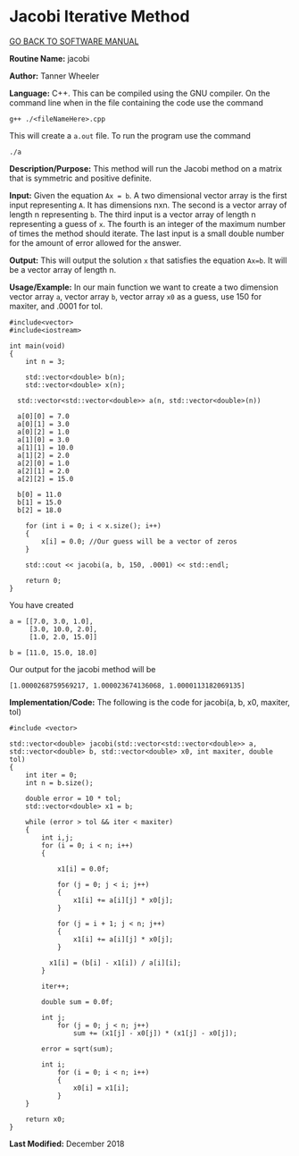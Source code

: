 # Jacobi Iterative Method

[GO BACK TO SOFTWARE MANUAL](https://tannerwheeler.github.io/math4610/softwareManual/softwareManual)

**Routine Name:** jacobi

**Author:** Tanner Wheeler

**Language:** C++.  This can be compiled using the GNU compiler.  On the command line when in the file containing the code use the command
```
g++ ./<fileNameHere>.cpp 
```
This will create a `a.out` file.  To run the program use the command
```
./a
```

**Description/Purpose:** This method will run the Jacobi method on a matrix that is symmetric and positive definite.

**Input:** Given the equation `Ax = b`.  A two dimensional vector array is the first input representing `A`.  It has dimensions nxn.  The second is a vector array of length n representing `b`. The third input is a vector array of length n representing a guess of `x`.  The fourth is an integer of the maximum number of times the method should iterate.  The last input is a small double number for the amount of error allowed for the answer.

**Output:** This will output the solution `x` that satisfies the equation `Ax=b`.  It will be a vector array of length n.

**Usage/Example:**
In our main function we want to create a two dimension vector array `a`, vector array `b`, vector array `x0` as a guess, use 150 for maxiter, and .0001 for tol.

```
#include<vector>
#include<iostream>

int main(void)
{
	int n = 3;

	std::vector<double> b(n);
	std::vector<double> x(n);

  std::vector<std::vector<double>> a(n, std::vector<double>(n))

  a[0][0] = 7.0
  a[0][1] = 3.0
  a[0][2] = 1.0
  a[1][0] = 3.0
  a[1][1] = 10.0
  a[1][2] = 2.0
  a[2][0] = 1.0
  a[2][1] = 2.0
  a[2][2] = 15.0

  b[0] = 11.0
  b[1] = 15.0
  b[2] = 18.0
  
	for (int i = 0; i < x.size(); i++)
	{
		x[i] = 0.0; //Our guess will be a vector of zeros
	}

	std::cout << jacobi(a, b, 150, .0001) << std::endl;

	return 0;
}  
```
You have created 
```
a = [[7.0, 3.0, 1.0],
     [3.0, 10.0, 2.0],
     [1.0, 2.0, 15.0]]
     
b = [11.0, 15.0, 18.0]
```
Our output for the jacobi method will be
```
[1.0000268759569217, 1.000023674136068, 1.0000113182069135]
```


**Implementation/Code:** The following is the code for jacobi(a, b, x0, maxiter, tol)
```
#include <vector>

std::vector<double> jacobi(std::vector<std::vector<double>> a, std::vector<double> b, std::vector<double> x0, int maxiter, double tol)
{
	int iter = 0;
	int n = b.size();

	double error = 10 * tol;
	std::vector<double> x1 = b;

	while (error > tol && iter < maxiter)
	{
		int i,j;
		for (i = 0; i < n; i++)
		{

			x1[i] = 0.0f;
		
			for (j = 0; j < i; j++)
			{
				x1[i] += a[i][j] * x0[j];
			}

			for (j = i + 1; j < n; j++)
			{
				x1[i] += a[i][j] * x0[j];
			}

		  x1[i] = (b[i] - x1[i]) / a[i][i];
		}

		iter++;

		double sum = 0.0f;
		
		int j;
			for (j = 0; j < n; j++)
				sum += (x1[j] - x0[j]) * (x1[j] - x0[j]);

		error = sqrt(sum);

		int i;
			for (i = 0; i < n; i++)
			{
				x0[i] = x1[i];
			}
	}

	return x0;
}
```

**Last Modified:** December 2018

